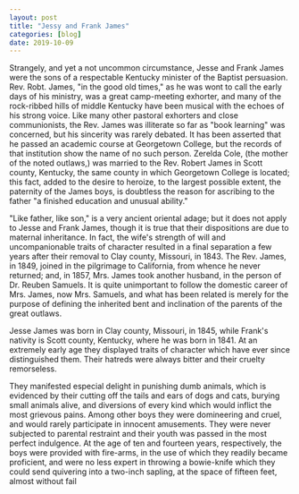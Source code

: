 ```yaml
---
layout: post
title: "Jessy and Frank James"
categories: [blog]
date: 2019-10-09
---
```


Strangely, and yet a not uncommon circumstance, Jesse and Frank James were the sons of a respectable Kentucky minister of the Baptist persuasion. Rev. Robt. James, "in the good old times," as he was wont to call the early days of his ministry, was a great camp-meeting exhorter, and many of the rock-ribbed hills of middle Kentucky have been musical with the echoes of his strong voice. Like many other pastoral exhorters and close communionists, the Rev. James was illiterate so far as "book learning" was concerned, but his sincerity was rarely debated. It has been asserted that he passed an academic course at Georgetown College, but the records of that institution show the name of no such person. Zerelda Cole, (the mother of the noted outlaws,) was married to the Rev. Robert James in Scott county, Kentucky, the same county in which Georgetown College is located; this fact, added to the desire to heroize, to the largest possible extent, the paternity of the James boys, is doubtless the reason for ascribing to the father "a finished education and unusual ability."

"Like father, like son," is a very ancient oriental adage; but it does not apply to Jesse and Frank James, though it is true that their dispositions are due to maternal inheritance. In fact, the wife's strength of will and uncompanionable traits of character resulted in a final separation a few years after their removal to Clay county, Missouri, in 1843. The Rev. James, in 1849, joined in the pilgrimage to California, from whence he never returned; and, in 1857, Mrs. James took another husband, in the person of Dr. Reuben Samuels. It is quite unimportant to follow the domestic career of Mrs. James, now Mrs. Samuels, and what has been related is merely for the purpose of defining the inherited bent and inclination of the parents of the great outlaws.

Jesse James was born in Clay county, Missouri, in 1845, while Frank's nativity is Scott county, Kentucky, where he was born in 1841. At an extremely early age they displayed traits of character which have ever since distinguished them. Their hatreds were always bitter and their cruelty remorseless.

They manifested especial delight in punishing dumb animals, which is evidenced by their cutting off the tails and ears of dogs and cats, burying small animals alive, and diversions of every kind which would inflict the most grievous pains. Among other boys they were domineering and cruel, and would rarely participate in innocent amusements. They were never subjected to parental restraint and their youth was passed in the most perfect indulgence. At the age of ten and fourteen years, respectively, the boys were provided with fire-arms, in the use of which they readily became proficient, and were no less expert in throwing a bowie-knife which they could send quivering into a two-inch sapling, at the space of fifteen feet, almost without fail
